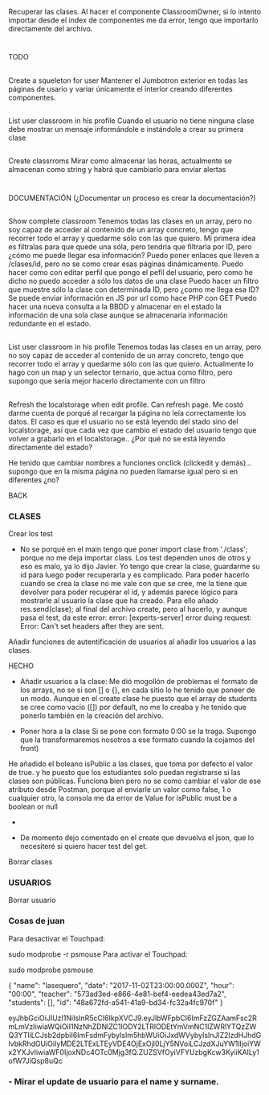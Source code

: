 Recuperar las clases.
Al hacer el componente ClassroomOwner, si lo intento importar desde el index de componentes me da error, tengo que importarlo directamente del archivo.

#
TODO

##
Create a squeleton for user
Mantener el Jumbotron exterior en todas las páginas de usario y variar únicamente el interior creando diferentes componentes.

##
List user classroom in his profile
Cuando el usuario no tiene ninguna clase debe mostrar un mensaje informándole e instándole a crear su primera clase

##
Create classrroms
Mirar como almacenar las horas, actualmente se almacenan como string y habrá que cambiarlo para enviar alertas

#
DOCUMENTACIÓN (¿Documentar un proceso es crear la documentación?)

##
Show complete classroom
Tenemos todas las clases en un array, pero no soy capaz de acceder al contenido de un array concreto, tengo que recorrer todo el array y quedarme sólo con las que quiero. Mi primera idea es filtralas para que quede una sóla, pero tendría que filtrarla por ID, pero ¿cómo me puede llegar esa información?
Puedo poner enlaces que lleven a /clases/id, pero no se como crear esas páginas dinámicamente.
Puedo hacer como con editar perfil que pongo el pefil del usuario, pero como he dicho no puedo acceder a sólo los datos de una clase
Puedo hacer un filtro que muestre sólo la clase con determinada ID, pero ¿como me llega esa ID? Se puede enviar información en JS por url como hace PHP con GET
Puedo hacer una nueva consulta a la BBDD y almacenar en el estado la información de una sola clase aunque se almacenaría información redundante en el estado.


##
List user classroom in his profile
Tenemos todas las clases en un array, pero no soy capaz de acceder al contenido de un array concreto, tengo que recorrer todo el array y quedarme sólo con las que quiero. Actualmente lo hago con un map y un selector ternario, que actua como filtro, pero supongo que sería mejor hacerlo directamente con un filtro

##
Refresh the localstorage when edit profile. Can refresh page.
Me costó darme cuenta de porqué al recargar la página no leía correctamente los datos. El caso es que el usuario no se está leyendo del stado sino del localstorage, así que cada vez que cambio el estado del usuario tengo que volver a grabarlo en el localstorage.. ¿Por qué no se está leyendo directamente del estado?








He tenido que cambiar nombres a funciones onclick (clickedit y demás)... supongo que en la misma página no pueden llamarse igual pero si en diferentes ¿no?




BACK
### CLASES
Crear los test
- No se porqué en el main tengo que poner import clase from './class'; porque no me deja importar class.
Los test dependen unos de otros y eso es malo, ya lo dijo Javier.
Yo tengo que crear la clase, guardarme su id para luego poder recuperarla y es complicado.
Para poder hacerlo cuando se crea la clase no me vale con que se cree, me la tiene que devolver para poder recuperar el id, y además parece lógico para mostrarle al usuario la clase que ha creado. Para ello añado res.send(clase); al final del archivo create, pero al hacerlo, y aunque pasa el test, da este error: error: [experts-server] error duing request: Error: Can't set headers after they are sent.

Añadir funciones de autentificación de usuarios al añadir los usuarios a las clases.


HECHO
- Añadir usuarios a la clase:
Me dió mogollón de problemas el formato de los arrays, no se si son [] o {}, en cada sitio lo he tenido que poneer de un modo.
  Aunque en el create clase he puesto que el array de students se cree como vacio ([]) por default, no me lo creaba y he tenido que ponerlo también en la creación del archivo.

- Poner hora a la clase
Si se pone con formato 0:00 se la traga. Supongo que la transformaremos nosotros a ese formato cuando la cojamos del front)

He añadido el boleano isPublic a las clases, que toma por defecto el valor de true. y he puesto que los estudiantes solo puedan registrarse si las clases son públicas. Funciona bien pero no se como cambiar el valor de ese atributo desde Postman, porque al enviarle un valor como false, 1 o cualquier otro, la consola me da error de Value for isPublic must be a boolean or null

-


- De momento dejo comentado en el create que devuelva el json, que lo necesiteré si quiero hacer test del get.




Borrar clases

### USUARIOS
Borrar usuario


### Cosas de juan

Para desactivar el Touchpad:

sudo modprobe -r psmouse
Para activar el Touchpad:

sudo modprobe psmouse


{
  "name": "lasequero",
  "date": "2017-11-02T23:00:00.000Z",
  "hour": "00:00",
  "teacher": "573ad3ed-e866-4e81-bef4-eedea43ed7a2",
  "students": [],
  "id": "48a672fd-a541-41a9-bd34-fc32a4fc970f"
}


eyJhbGciOiJIUzI1NiIsInR5cCI6IkpXVCJ9.eyJlbWFpbCI6ImFzZGZAamFsc2RmLmVzIiwiaWQiOiI1NzNhZDNlZC1lODY2LTRlODEtYmVmNC1lZWRlYTQzZWQ3YTIiLCJsb2dpbiI6ImFsdmFybyIsIm5hbWUiOiJxdWVybyIsInJlZ2lzdHJhdGlvbkRhdGUiOiIyMDE2LTExLTEyVDE4OjExOjI0LjY5NVoiLCJzdXJuYW1lIjoiYWx2YXJvIiwiaWF0IjoxNDc4OTc0Mjg3fQ.ZUZSVfOyiVFYUzbgKcw3KyiiKAILy1ofW7JiQsp8uQc


### - Mirar el update de usuario para el name y surname.
